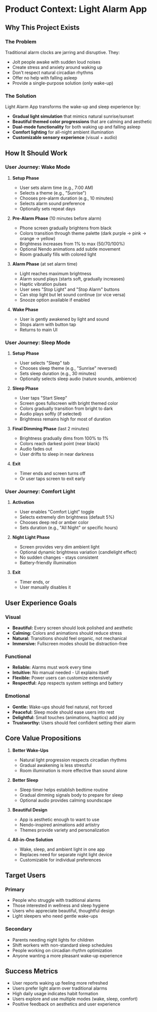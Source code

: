 # Product Context: Light Alarm App

## Why This Project Exists

### The Problem
Traditional alarm clocks are jarring and disruptive. They:
- Jolt people awake with sudden loud noises
- Create stress and anxiety around waking up
- Don't respect natural circadian rhythms
- Offer no help with falling asleep
- Provide a single-purpose solution (only wake-up)

### The Solution
Light Alarm App transforms the wake-up and sleep experience by:
- **Gradual light simulation** that mimics natural sunrise/sunset
- **Beautiful themed color progressions** that are calming and aesthetic
- **Dual-mode functionality** for both waking up and falling asleep
- **Comfort lighting** for all-night ambient illumination
- **Customizable sensory experience** (visual + audio)

## How It Should Work

### User Journey: Wake Mode

1. **Setup Phase**
   - User sets alarm time (e.g., 7:00 AM)
   - Selects a theme (e.g., "Sunrise")
   - Chooses pre-alarm duration (e.g., 10 minutes)
   - Selects alarm sound preference
   - Optionally sets repeat days

2. **Pre-Alarm Phase** (10 minutes before alarm)
   - Phone screen gradually brightens from black
   - Colors transition through theme palette (dark purple → pink → orange → yellow)
   - Brightness increases from 1% to max (50/70/100%)
   - Optional Nendo animations add subtle movement
   - Room gradually fills with colored light

3. **Alarm Phase** (at set alarm time)
   - Light reaches maximum brightness
   - Alarm sound plays (starts soft, gradually increases)
   - Haptic vibration pulses
   - User sees "Stop Light" and "Stop Alarm" buttons
   - Can stop light but let sound continue (or vice versa)
   - Snooze option available if enabled

4. **Wake Phase**
   - User is gently awakened by light and sound
   - Stops alarm with button tap
   - Returns to main UI

### User Journey: Sleep Mode

1. **Setup Phase**
   - User selects "Sleep" tab
   - Chooses sleep theme (e.g., "Sunrise" reversed)
   - Sets sleep duration (e.g., 30 minutes)
   - Optionally selects sleep audio (nature sounds, ambience)

2. **Sleep Phase**
   - User taps "Start Sleep"
   - Screen goes fullscreen with bright themed color
   - Colors gradually transition from bright to dark
   - Audio plays softly (if selected)
   - Brightness remains high for most of duration

3. **Final Dimming Phase** (last 2 minutes)
   - Brightness gradually dims from 100% to 1%
   - Colors reach darkest point (near black)
   - Audio fades out
   - User drifts to sleep in near darkness

4. **Exit**
   - Timer ends and screen turns off
   - Or user taps screen to exit early

### User Journey: Comfort Light

1. **Activation**
   - User enables "Comfort Light" toggle
   - Selects extremely dim brightness (default 5%)
   - Chooses deep red or amber color
   - Sets duration (e.g., "All Night" or specific hours)

2. **Night Light Phase**
   - Screen provides very dim ambient light
   - Optional dynamic brightness variation (candlelight effect)
   - No sudden changes - stays consistent
   - Battery-friendly illumination

3. **Exit**
   - Timer ends, or
   - User manually disables it

## User Experience Goals

### Visual
- **Beautiful:** Every screen should look polished and aesthetic
- **Calming:** Colors and animations should reduce stress
- **Natural:** Transitions should feel organic, not mechanical
- **Immersive:** Fullscreen modes should be distraction-free

### Functional
- **Reliable:** Alarms must work every time
- **Intuitive:** No manual needed - UI explains itself
- **Flexible:** Power users can customize extensively
- **Respectful:** App respects system settings and battery

### Emotional
- **Gentle:** Wake-ups should feel natural, not forced
- **Peaceful:** Sleep mode should ease users into rest
- **Delightful:** Small touches (animations, haptics) add joy
- **Trustworthy:** Users should feel confident setting their alarm

## Core Value Propositions

1. **Better Wake-Ups**
   - Natural light progression respects circadian rhythms
   - Gradual awakening is less stressful
   - Room illumination is more effective than sound alone

2. **Better Sleep**
   - Sleep timer helps establish bedtime routine
   - Gradual dimming signals body to prepare for sleep
   - Optional audio provides calming soundscape

3. **Beautiful Design**
   - App is aesthetic enough to want to use
   - Nendo-inspired animations add artistry
   - Themes provide variety and personalization

4. **All-in-One Solution**
   - Wake, sleep, and ambient light in one app
   - Replaces need for separate night light device
   - Customizable for individual preferences

## Target Users

### Primary
- People who struggle with traditional alarms
- Those interested in wellness and sleep hygiene
- Users who appreciate beautiful, thoughtful design
- Light sleepers who need gentle wake-ups

### Secondary
- Parents needing night lights for children
- Shift workers with non-standard sleep schedules
- People working on circadian rhythm optimization
- Anyone wanting a more pleasant wake-up experience

## Success Metrics
- User reports waking up feeling more refreshed
- Users prefer light alarm over traditional alarms
- High daily usage indicates habit formation
- Users explore and use multiple modes (wake, sleep, comfort)
- Positive feedback on aesthetics and user experience




